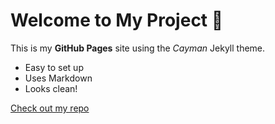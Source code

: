 # Welcome to My Project 👋

This is my **GitHub Pages** site using the *Cayman* Jekyll theme.

- Easy to set up
- Uses Markdown
- Looks clean!

[Check out my repo](https://github.com/username/my-project)